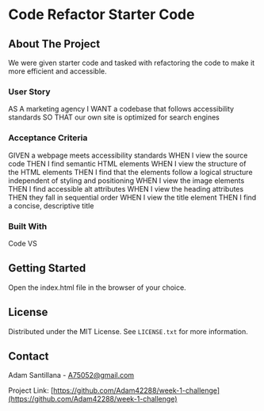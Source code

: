 
# Code Refactor Starter Code

<!-- ABOUT THE PROJECT -->
## About The Project
We were given starter code and tasked with refactoring the code to make it more efficient and accessible.

### User Story

AS A marketing agency
I WANT a codebase that follows accessibility standards
SO THAT our own site is optimized for search engines
### Acceptance Criteria

GIVEN a webpage meets accessibility standards
WHEN I view the source code
THEN I find semantic HTML elements
WHEN I view the structure of the HTML elements
THEN I find that the elements follow a logical structure independent of styling and positioning
WHEN I view the image elements
THEN I find accessible alt attributes
WHEN I view the heading attributes
THEN they fall in sequential order
WHEN I view the title element
THEN I find a concise, descriptive title

### Built With

Code VS

<!-- GETTING STARTED -->
## Getting Started

Open the index.html file in the browser of your choice.
<!-- LICENSE -->
## License

Distributed under the MIT License. See `LICENSE.txt` for more information.

<!-- CONTACT -->
## Contact

Adam Santillana - A75052@gmail.com

Project Link: [https://github.com/Adam42288/week-1-challenge](https://github.com/Adam42288/week-1-challenge)
